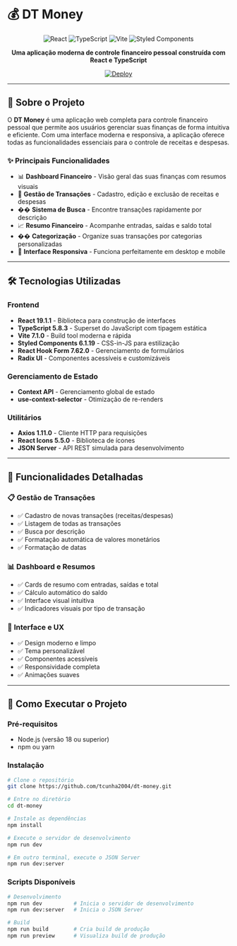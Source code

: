 # 💰 DT Money

<div align="center">

![React](https://img.shields.io/badge/React-19.1.1-61DAFB?style=for-the-badge&logo=react&logoColor=white)
![TypeScript](https://img.shields.io/badge/TypeScript-5.8.3-3178C6?style=for-the-badge&logo=typescript&logoColor=white)
![Vite](https://img.shields.io/badge/Vite-7.1.0-646CFF?style=for-the-badge&logo=vite&logoColor=white)
![Styled Components](https://img.shields.io/badge/Styled%20Components-6.1.19-DB7093?style=for-the-badge&logo=styled-components&logoColor=white)

**Uma aplicação moderna de controle financeiro pessoal construída com React e TypeScript**

[![Deploy](https://img.shields.io/badge/Deploy-Vercel-000000?style=for-the-badge&logo=vercel&logoColor=white)](https://vercel.com)

</div>

---

## 🚀 **Sobre o Projeto**

O **DT Money** é uma aplicação web completa para controle financeiro pessoal que permite aos usuários gerenciar suas finanças de forma intuitiva e eficiente. Com uma interface moderna e responsiva, a aplicação oferece todas as funcionalidades essenciais para o controle de receitas e despesas.

### ✨ **Principais Funcionalidades**

- 📊 **Dashboard Financeiro** - Visão geral das suas finanças com resumos visuais
- 💸 **Gestão de Transações** - Cadastro, edição e exclusão de receitas e despesas
- �� **Sistema de Busca** - Encontre transações rapidamente por descrição
- 📈 **Resumo Financeiro** - Acompanhe entradas, saídas e saldo total
- ��️ **Categorização** - Organize suas transações por categorias personalizadas
- 📱 **Interface Responsiva** - Funciona perfeitamente em desktop e mobile

---

## 🛠️ **Tecnologias Utilizadas**

### **Frontend**
- **React 19.1.1** - Biblioteca para construção de interfaces
- **TypeScript 5.8.3** - Superset do JavaScript com tipagem estática
- **Vite 7.1.0** - Build tool moderna e rápida
- **Styled Components 6.1.19** - CSS-in-JS para estilização
- **React Hook Form 7.62.0** - Gerenciamento de formulários
- **Radix UI** - Componentes acessíveis e customizáveis

### **Gerenciamento de Estado**
- **Context API** - Gerenciamento global de estado
- **use-context-selector** - Otimização de re-renders

### **Utilitários**
- **Axios 1.11.0** - Cliente HTTP para requisições
- **React Icons 5.5.0** - Biblioteca de ícones
- **JSON Server** - API REST simulada para desenvolvimento

---

## 🎯 **Funcionalidades Detalhadas**

### 📋 **Gestão de Transações**
- ✅ Cadastro de novas transações (receitas/despesas)
- ✅ Listagem de todas as transações
- ✅ Busca por descrição
- ✅ Formatação automática de valores monetários
- ✅ Formatação de datas

### 📊 **Dashboard e Resumos**
- ✅ Cards de resumo com entradas, saídas e total
- ✅ Cálculo automático do saldo
- ✅ Interface visual intuitiva
- ✅ Indicadores visuais por tipo de transação

### 🎨 **Interface e UX**
- ✅ Design moderno e limpo
- ✅ Tema personalizável
- ✅ Componentes acessíveis
- ✅ Responsividade completa
- ✅ Animações suaves

---

## 🚀 **Como Executar o Projeto**

### **Pré-requisitos**
- Node.js (versão 18 ou superior)
- npm ou yarn

### **Instalação**

```bash
# Clone o repositório
git clone https://github.com/tcunha2004/dt-money.git

# Entre no diretório
cd dt-money

# Instale as dependências
npm install

# Execute o servidor de desenvolvimento
npm run dev

# Em outro terminal, execute o JSON Server
npm run dev:server
```

### **Scripts Disponíveis**

```bash
# Desenvolvimento
npm run dev          # Inicia o servidor de desenvolvimento
npm run dev:server   # Inicia o JSON Server

# Build
npm run build        # Cria build de produção
npm run preview      # Visualiza build de produção
```
